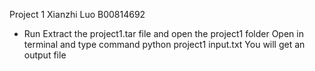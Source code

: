 Project 1
Xianzhi Luo B00814692
- Run
	Extract the project1.tar file and open the project1 folder
	Open in terminal and type command python project1 input.txt
	You will get an output file
